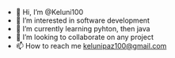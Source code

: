 - 👋 Hi, I’m @Keluni100
- 👀 I’m interested in software development
- 🌱 I’m currently learning pyhton, then java
- 💞️ I’m looking to collaborate on any project
- 📫 How to reach me kelunipaz100@gmail.com

<!---
Keluni100/Keluni100 is a ✨ special ✨ repository because its `README.md` (this file) appears on your GitHub profile.
You can click the Preview link to take a look at your changes.
--->
